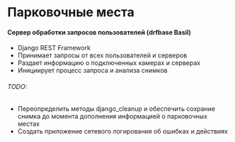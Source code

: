 # Парковочные места

#### Сервер обработки запросов пользователей (drfbase Basil)
* Django REST Framework
* Принимает запросы от всех пользователей и серверов
* Раздает информацию о подключенных камерах и серверах
* Инициирует процесс запроса и анализа снимков
###### TODO:
* Переопределить методы django_cleanup и обеспечить сохрание снимка до момента дополнения информацией о парковочных местах
* Создать приложение сетевого логирования об ошибках и действиях
